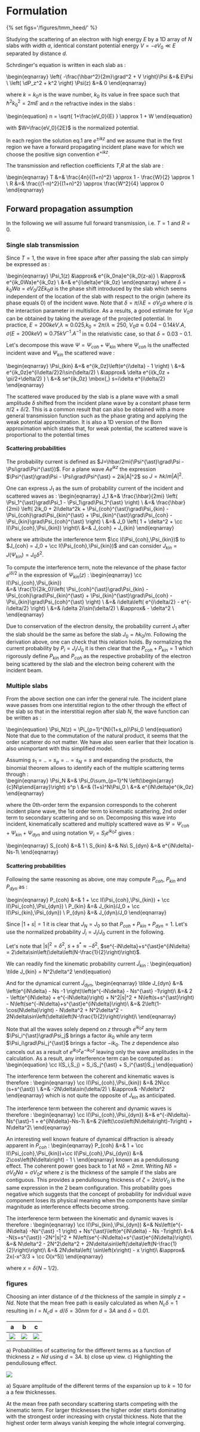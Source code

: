 # Formulation
{% set figs='/figures/tmm_heed/' %}

Studying the scattering of an electron with high energy $E$ by a 1D array of $N$ slabs with width $a$, identical constant potential energy $V=-eV_0\ll E$ separated by distance $d$.

Schrdinger's equation is written in each slab as :

<!-- Intermediate step in the demo
\left(  \dP_z^2 + \frac{2mE}{\hbar^2}\left(1+\frac{eV_0}{E} \right) \right)\Psi(z) &=& 0\\
-->

\begin{eqnarray}
  \left\{ -\frac{\hbar^2}{2m}\grad^2 + V                         \right\}\Psi    &=& E\Psi \\
  \left(  \dP_z^2 + k^2                                          \right) \Psi(z) &=& 0
\end{eqnarray}

where $k=k_0n$ is the wave number, $k_0$ its value in free space such that $\hbar^2k_0^2=2mE$ and $n$ the refractive index in the slabs :

\begin{equation}
  n = \sqrt{ 1+\frac{eV_0}{E} } \approx 1 + W
\end{equation}

with $W=\frac{eV_0}{2E}$ is the normalized potential.

In each region the solution eq.1 are $e^{\pm ikz}$ and we assume that in the first region we have a forward propagating incident plane wave for which we choose the positive sign convention $e^{+ikz}$.

The transmission and reflection coefficients $T$,$R$ at the slab are :

\begin{eqnarray}
  T &=& \frac{4n}{(1+n)^2}      \approx 1 - \frac{W}{2} \approx 1 \\
  R &=& \frac{(1-n)^2}{(1+n)^2} \approx \frac{W^2}{4}   \approx 0
\end{eqnarray}






## Forward propagation assumption
In the following we will assume full forward transmission, i.e. $T=1$ and $R=0$.

### Single slab transmission
Since $T=1$, the wave in free space after after passing the slab can simply be expressed as :

\begin{eqnarray}
  \Psi_1(z) &\approx& e^{ik_0na}e^{ik_0(z-a)} \\
            &\approx& e^{ik_0Wa}e^{ik_0z} \\
            &=& e^{i\delta}e^{ik_0z}
\end{eqnarray}
where $\delta=k_0Wa=eV_0/2E k_0a$ is the phase shift introduced by the slab which seems independent of the location of the slab with respect to the origin (where its phase equals 0) of the incident wave.
Note that $\delta=\pi/\lambda E=\sigma V_0a$ where $\sigma$ is the interaction parameter in multislice. As a results, a good estimate for $V_0a$
can be obtained by taking the average of the projected potential.
In practice, $E=200keV$,$\lambda\approx 0.025$,$k_0=2\pi/\lambda\approx 250$, $V_0a\approx 0.04-0.14kV.A$, $\sigma(E=200keV)\approx 0.75 kV^{-1}.A^{-1}$ in the relativistic case,  so that $\delta=0.03-0.1$.

Let's decompose this wave $\Psi=\Psi_{coh}+\Psi_{kin}$ where $\Psi_{coh}$ is the unaffected incident wave and $\Psi_{kin}$ the scattered wave :

\begin{eqnarray}
  \Psi_{kin} &=& e^{ik_0z}\left(e^{i\delta} - 1 \right)     \\
             &=& e^{ik_0z}e^{i\delta/2}2i\sin(\delta/2)     \\
             &\approx& \delta e^{i(k_0z + \pi/2+\delta/2) } \\
             &=& se^{ik_0z} \mbox{,} s=i\delta e^{i\delta/2}
\end{eqnarray}
<!-- \begin{eqnarray} old demo
  \Psi_{kin} &=& e^{ik_0(z-a)}\left(e^{ik_0na} - e^{ik_0a} \right) \\
             &=& e^{ik_0z}\left(e^{ik_0Wa} - 1  \right)\\
             &=& e^{ik_0z}e^{ik_0Wa/2}2i\sin(k_0Wa/2)\\
             &\approx& e^{ik_0z}e^{i\delta/2}2i\sin(\delta/2) \\
             &\approx& \delta e^{i(k_0z + \pi/2+\delta/2) } \\
\end{eqnarray} -->

The scattered wave produced by the slab is a plane wave with a small amplitude $\delta$ shifted from the incident plane wave by a constant phase term $\pi/2+\delta/2$.
This is a common result that can also be obtained with a more general transmission function such as the phase grating and applying the weak potential approximation.
It is also a 1D version of the Born approximation which states that, for weak potential, the scattered wave is proportional to the potential times

#### Scattering probabilities

The probability current is defined as $J=\hbar/2mi(\Psi^{\ast}\grad\Psi - \Psi\grad\Psi^{\ast})$.
For a plane wave $Ae^{ikz}$ the expression $\Psi^{\ast}\grad\Psi - \Psi\grad\Psi^{\ast} = 2ik|A|^2$ so $J=\hbar k/m|A|^2$.

One can express $J_1$ as the sum of probability current of the incident and scattered waves as :
\begin{eqnarray}
  J_1 &=& \frac{\hbar}{2mi} \left( \Psi_1^{\ast}\grad\Psi_1 - \Psi_1\grad\Psi_1^{\ast} \right) \\
      &=& \frac{\hbar}{2mi} \left( 2ik_0 + 2i\delta^2k +
        \Psi_{coh}^{\ast}\grad\Psi_{kin} - \Psi_{coh}\grad\Psi_{kin}^{\ast} +
        \Psi_{kin}^{\ast}\grad\Psi_{coh} - \Psi_{kin}\grad\Psi_{coh}^{\ast} \right) \\
      &=& J_0 \left( 1 + \delta^2 + \cc I(\Psi_{coh},\Psi_{kin}) \right)\\
      &=& J_{coh} + J_{kin}
\end{eqnarray}

where we attribute the interference term $\cc I(\Psi_{coh},\Psi_{kin})$ to $J_{coh} = J_0 + \cc I(\Psi_{coh},\Psi_{kin})$ and can consider
$J_{kin}=J(\Psi_{kin})= J_0\delta^2$.

To compute the interference term, note the relevance of the phase factor $e^{i\delta/2}$ in the expression of $\Psi_{kin}(z)$ :
\begin{eqnarray}
  \cc I(\Psi_{coh},\Psi_{kin})    
    &=& \frac{1}{2ik_0}\left(
      \Psi_{coh}^{\ast}\grad\Psi_{kin} - \Psi_{coh}\grad\Psi_{kin}^{\ast} +
      \Psi_{kin}^{\ast}\grad\Psi_{coh} - \Psi_{kin}\grad\Psi_{coh}^{\ast} \right) \\
    &=& i\delta\left( e^{i\delta/2} - e^{-i\delta/2}  \right) \\
    &=& i\delta 2i\sin(\delta/2) \\
    &\approx& - \delta^2 \\
\end{eqnarray}
<!-- \begin{eqnarray} Full demo with n still there
  \cc I(\Psi_{coh},\Psi_{kin})    
    &=& \frac{1}{2ik_0}\left(
      \Psi_{coh}^{\ast}\grad\Psi_{kin} - \Psi_{coh}\grad\Psi_{kin}^{\ast} +
      \Psi_{kin}^{\ast}\grad\Psi_{coh} - \Psi_{kin}\grad\Psi_{coh}^{\ast} \right) \\
    &=& \frac{1}{2ik_0}\left(
      ik_0n i\delta e^{i\delta/2} - (-i\delta)(-ik_0n)e^{-i\delta/2} + (-i\delta)e^{-i\delta/2}ik_0 - (i\delta)e^{i\delta/2}(-ik_0) \right) \\
    &=& \frac{1}{2}\left(i\delta ne^{i\delta/2} - (-i\delta)(-1)n e^{-i\delta/2} + (-i\delta)e^{-i\delta/2} - (i\delta)e^{i\delta/2}(-1) \right) \\
    &=& \frac{i\delta}{2}\left( ne^{i\delta/2} - n(-1)(-1)e^{-i\delta/2} + (-1)e^{-i\delta/2} - (1)e^{i\delta/2}(-1) \right) \\
    &=& \frac{i\delta}{2}(n+1)\left( e^{i\delta/2} - e^{-i\delta/2}  \right) \\
    &=& \frac{n+1}{2}i\delta 2i\sin(\delta/2) \\
    &\approx& -\delta^2 \\
\end{eqnarray} -->

Due to conservation of the electron density, the probability current $J_1$ after the slab should be the same as before the slab $J_0=\hbar k_0/m$.
Following the derivation above, one can check that this relation holds. By normalizing the current probability by $P_i = J_i/J_0$ it is
then clear that the $P_{coh} + P_{kin} = 1$ which rigorously define $P_{kin}$ and $P_{coh}$ as the respective probability of the electron being scattered by the slab and the electron being coherent with the incident beam.



### Multiple slabs

From the above section one can infer the general rule.
The incident plane wave passes from one interstitial region to the other through the effect of the slab so that in the interstitial region after slab $N$, the wave function can be written as :

\begin{equation}
  \Psi_N(z) = \Pi_{p=1}^{N}(1+s_p)\Psi_0
\end{equation}
Note that due to the commutation of the natural product, it seems that the order scatterer do not matter. We have also seen earlier that their location is also unimportant with this simplified model.


Assuming $s_1=..=s_p=..=s_N=s$ and expanding the products, the binomial theorem allows to identify each of the multiple scattering terms through :  
\begin{eqnarray}
  \Psi_N
    &=& \Psi_0\sum_{p=1}^N \left(\begin{array}{c}N\\p\end{array}\right) s^p \\
    &=& (1+s)^N\Psi_0 \\
    &=& e^{iN\delta}e^{ik_0z}
\end{eqnarray}

where the 0th-order term the expansion corresponds to the coherent incident plane wave, the 1st order term to kinematic scattering, 2nd order term to secondary scattering and so on.
Decomposing this wave into incident, kinematically scattered and multiply scattered wave as $\Psi=\Psi_{coh} + \Psi_{kin} + \Psi_{dyn}$ and using notation $\Psi_i=S_i e^{ik_0z}$ gives :

\begin{eqnarray}
  S_{coh} &=& 1 \\
  S_{kin} &=& Ns\\
  S_{dyn} &=& e^{iN\delta}-Ns-1\\
\end{eqnarray}

#### Scattering probabilities

Following the same reasoning as above, one may compute $P_{coh}$, $P_{kin}$ and $P_{dyn}$ as :

\begin{eqnarray}
  P_{coh} &=& 1 + \cc I(\Psi_{coh},\Psi_{kin}) + \cc I(\Psi_{coh},\Psi_{dyn}) \\
  P_{kin} &=& J_{kin}/J_0 + \cc I(\Psi_{kin},\Psi_{dyn})  \\
  P_{dyn} &=& J_{dyn}/J_0
\end{eqnarray}

Since $|1+s|=1$ it is clear that $J_N=J_0$ so that $P_{coh} + P_{kin} + P_{dyn}=1$.
Let's use the normalized probability $\tilde J_i=J_i/J_0$ current in the following.

Let's note that
$|s|^2=\delta^2$,
$s+s^{\ast}\approx-\delta^2$,
$se^{-iN\delta}+s^{\ast}e^{iN\delta} = 2\delta\sin\left(\delta\left(N-\frac{1}{2}\right)\right)$.


We can readily find the kinematic probability current $\tilde J_{kin}$ :
\begin{equation}
  \tilde J_{kin} = N^2\delta^2
\end{equation}

And for the dynamical current $\tilde J_{dyn}$,
\begin{eqnarray}
  \tilde J_{dyn}
    &=& \left(e^{iN\delta} - Ns -1 \right)\left(e^{-iN\delta} - Ns^{\ast} -1\right)\\
    &=& 2 - \left(e^{iN\delta} + e^{-iN\delta}\right) + N^2|s|^2 + N\left(s+s^{\ast}\right) - N\left(se^{-iN\delta}+s^{\ast}e^{iN\delta}\right)\\
    &=& 2\left(1-\cos(N\delta)\right) - N\delta^2 + N^2\delta^2 - 2N\delta\sin\left(\delta\left(N-\frac{1}{2}\right)\right)\\
\end{eqnarray}
<!-- &\approx& N^2\delta^2 + \cc O(N^2\delta^2) + N^2\delta^2 - N\delta^2 - 2N\delta\sin\left((N-\frac{1}{2})\delta\right)\\ -->



Note that all the waves solely depend on $z$ through $e^{ik_0z}$
any term $\Psi_i^{\ast}\grad\Psi_j$ brings a factor $ik_0$ while
any term $\Psi_i\grad\Psi_j^{\ast}$ brings a factor $-ik_0$.
The $z$ dependence also cancels out as a result of $e^{ik_0z}e^{-ik_0z}$ leaving only the wave amplitudes in the calculation.
As a result, any interference term can be computed as :
\begin{equation}
  \cc I(S_i,S_j) = S_iS_j^{\ast} + S_i^{\ast}S_j
\end{equation}



The interference term between the coherent and kinematic waves is therefore :
\begin{eqnarray}
\cc I(\Psi_{coh},\Psi_{kin})
  &=& 2N\cc (s+s^{\ast}) \\
  &=& -2N\delta\sin(\delta/2) \\
  &\approx& -N\delta^2
\end{eqnarray}
which is not quite the opposite of $J_{kin}$ as anticipated.

The interference term between the coherent and dynamic waves is therefore :
\begin{eqnarray}
\cc I(\Psi_{coh},\Psi_{dyn})
  &=&  e^{-iN\delta}-Ns^{\ast}-1 + e^{iN\delta}-Ns-1\\
  &=&  2\left(\cos\left(N\delta\right)-1\right) + N\delta^2\\
\end{eqnarray}

An interesting well known feature of dynamical diffraction is already apparent in $P_{coh}$ :
\begin{eqnarray}
P_{coh}
  &=& 1 + \cc I(\Psi_{coh},\Psi_{kin})+\cc I(\Psi_{coh},\Psi_{dyn})
  &=&  2\cos\left(N\delta\right) - 1 \\
\end{eqnarray}
known as a pendullosung effect. The coherent power goes back to 1 at $N\delta=2m\pi$.
Writing $N\delta=\sigma V_0 Na=\sigma V_0 z$ where $z$ is the thickness of the sample if the slabs are contiguous.
This provides a pendullosung thickness of $\zeta=2\pi/\sigma V_0$  is the same expression in the 2 beam configuration.
This probability goes negative which suggests that the concept of probability for individual wave component loses its physical meaning when the components have similar magnitude as interference effects become strong.

The interference term between the kinematic and dynamic waves is therefore :
\begin{eqnarray}
\cc I(\Psi_{kin},\Psi_{dyn})
  &=&  Ns\left(e^{-iN\delta} -Ns^{\ast} -1 \right) + Ns^{\ast}\left(e^{iN\delta} - Ns -1\right)\\
  &=&  -N(s+s^{\ast}) -2N^|s|^2 + N\left(se^{-iN\delta}+s^{\ast}e^{iN\delta}\right)\\
  &=&  N\delta^2 - 2N^2\delta^2 + 2N\delta\sin\left(\delta\left(N-\frac{1}{2}\right)\right)\\
  &=&  2N\delta\left( \sin\left(x\right) - x \right)\\
  &\approx& 2x(-x^3/3 + \cc O(x^5))
\end{eqnarray}

where $x=\delta (N-1/2)$.

### figures
Choosing an inter distance of $d$ the thickness of the sample in simply $z=Nd$. Note that the mean free path is easily calculated as when $N_c\delta=1$ resulting in $l=N_cd=d/\delta=30nm$ for $d=3A$ and $\delta=0.01$.

a  | b  | c
-- | -- | --
[![]({{figs}}P_Ns.png)]({{figs}}P_Ns.png) | [![]({{figs}}P_Ns_zoom.png)]({{figs}}P_Ns_zoom.png) | [![]({{figs}}P_Ns_pendul.png)]({{figs}}P_Ns_pendul.png)

a) Probabilities of scattering for the different terms as a function of thickness $z=Nd$ using $d=3A$. b) close up view. c) Highlighting the pendullosung effect.


<!-- a  | b  
-- | --  -->

[![]({{figs}}psi_k.png)]({{figs}}psi_k.png)

a) Square amplitude of the different terms of the expansion up to $k=10$ for a a few thicknesses.

At the mean free path secondary scattering starts competing with the kinematic term. For larger thicknesses the higher order starts dominating with the strongest order increasing with crystal thickness. Note that the highest order term always vanish keeping the whole integral converging.
